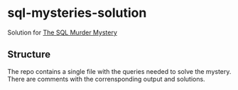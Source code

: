 # sql-mysteries-solution

Solution for [The SQL Murder Mystery](https://mystery.knightlab.com/)

## Structure

The repo contains a single file with the queries needed to solve the mystery.
There are comments with the corrensponding output and solutions.
